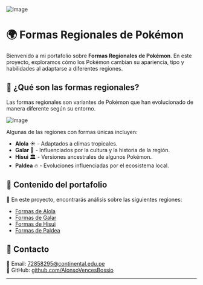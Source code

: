 ![Image](https://github.com/user-attachments/assets/d300122e-1a41-4efd-81d1-8a85fed87700)
# 🌍 Formas Regionales de Pokémon  

Bienvenido a mi portafolio sobre **Formas Regionales de Pokémon**. En este proyecto, exploramos cómo los Pokémon cambian su apariencia, tipo y habilidades al adaptarse a diferentes regiones.  


## 🔹 ¿Qué son las formas regionales?  
Las formas regionales son variantes de Pokémon que han evolucionado de manera diferente según su entorno.

![Image](https://github.com/user-attachments/assets/2d1ea336-8fe9-42eb-b7a6-efcf965bb04b)

Algunas de las regiones con formas únicas incluyen:  

- **Alola** ☀️ - Adaptados a climas tropicales.  
- **Galar** 🏰 - Influenciados por la cultura y la historia de la región.  
- **Hisui** 🏛️ - Versiones ancestrales de algunos Pokémon.  
- **Paldea** 🔥 - Evoluciones influenciadas por el ecosistema local.  

## 🔹 Contenido del portafolio  
📖 En este proyecto, encontrarás análisis sobre las siguientes regiones:  
- [Formas de Alola](alola.html)  
- [Formas de Galar](galar.html)  
- [Formas de Hisui](hisui.html)  
- [Formas de Paldea](paldea.html)  


## 🔹 Contacto  
📧 Email: [72858295@continental.edu,pe](mailto:72858295@continental.edu,pe)  
🐙 GitHub: [github.com/AlonsoVencesBossio](https://github.com/AlonsoVencesBossio)  

---

